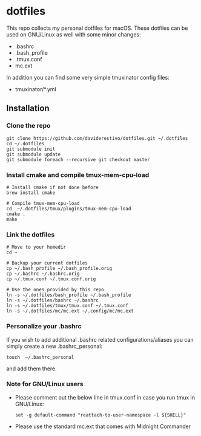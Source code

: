 # dotfiles

This repo collects my personal dotfiles for macOS. These dotfiles can be used on GNU/Linux as well with some minor changes:

- .bashrc
- .bash_profile
- .tmux.conf
- mc.ext

In addition you can find some very simple tmuxinator config files:

- tmuxinator/*.yml

## Installation

### Clone the repo
```
git clone https://github.com/daviderestivo/dotfiles.git ~/.dotfiles
cd ~/.dotfiles
git submodule init
git submodule update
git submodule foreach --recursive git checkout master
```

### Install cmake and compile tmux-mem-cpu-load

```
# Install cmake if not done before
brew install cmake

# Compile tmux-mem-cpu-load
cd  ~/.dotfiles/tmux/plugins/tmux-mem-cpu-load
cmake .
make
```


### Link the dotfiles

```
# Move to your homedir
cd ~

# Backup your current dotfiles
cp ~/.bash_profile ~/.bash_profile.orig
cp ~/.bashrc ~/.bashrc.orig
cp ~/.tmux.conf ~/.tmux.conf.orig

# Use the ones provided by this repo
ln -s ~/.dotfiles/bash_profile ~/.bash_profile
ln -s ~/.dotfiles/bashrc ~/.bashrc
ln -s ~/.dotfiles/tmux/tmux.conf ~/.tmux.conf
ln -s ~/.dotfiles/mc/mc.ext ~/.config/mc/mc.ext
```

### Personalize your .bashrc

If you wish to add additional .bashrc related configurations/aliases you can
simply create a new .bashrc_personal:

```
touch  ~/.bashrc_personal
```

and add them there.

### Note for GNU/Linux users

- Please comment out the below line in tmux.conf in case you run tmux in GNU/Linux:

  ```
  set -g default-command "reattach-to-user-namespace -l ${SHELL}"
  ```

- Please use the standard mc.ext that comes with Midnight Commander
